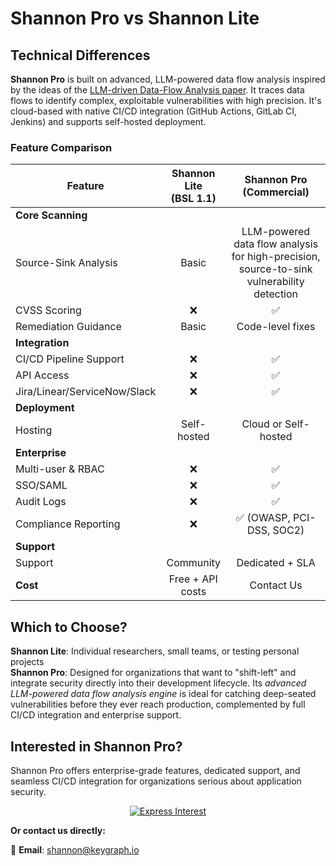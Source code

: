 # Shannon Pro vs Shannon Lite

## Technical Differences

**Shannon Pro** is built on advanced, LLM-powered data flow analysis inspired by the ideas of the [LLM-driven Data-Flow Analysis paper](https://arxiv.org/abs/2402.10754). It traces data flows to identify complex, exploitable vulnerabilities with high precision. It's cloud-based with native CI/CD integration (GitHub Actions, GitLab CI, Jenkins) and supports self-hosted deployment.

### Feature Comparison

| Feature | Shannon Lite<br>(BSL 1.1) | Shannon Pro<br>(Commercial) |
|---------|:-------------------------:|:---------------------------:|
| **Core Scanning** |
| Source-Sink Analysis | Basic | LLM-powered data flow analysis for high-precision, source-to-sink vulnerability detection |
| CVSS Scoring | ❌ | ✅ |
| Remediation Guidance | Basic | Code-level fixes |
| **Integration** |
| CI/CD Pipeline Support | ❌ | ✅ |
| API Access | ❌ | ✅ |
| Jira/Linear/ServiceNow/Slack | ❌ | ✅ |
| **Deployment** |
| Hosting | Self-hosted | Cloud or Self-hosted |
| **Enterprise** |
| Multi-user & RBAC | ❌ | ✅ |
| SSO/SAML | ❌ | ✅ |
| Audit Logs | ❌ | ✅ |
| Compliance Reporting | ❌ | ✅ (OWASP, PCI-DSS, SOC2) |
| **Support** |
| Support | Community | Dedicated + SLA |
| **Cost** | Free + API costs | Contact Us |

## Which to Choose?

**Shannon Lite**: Individual researchers, small teams, or testing personal projects  
**Shannon Pro**: Designed for organizations that want to "shift-left" and integrate security directly into their development lifecycle. Its _advanced LLM-powered data flow analysis engine_ is ideal for catching deep-seated vulnerabilities before they ever reach production, complemented by full CI/CD integration and enterprise support.

## Interested in Shannon Pro?

Shannon Pro offers enterprise-grade features, dedicated support, and seamless CI/CD integration for organizations serious about application security.

<p align="center">
  <a href="https://docs.google.com/forms/d/e/1FAIpQLSf-cPZcWjlfBJ3TCT8AaWpf8ztsw3FaHzJE4urr55KdlQs6cQ/viewform?usp=header" target="_blank">
    <img src="https://img.shields.io/badge/📋%20Express%20Interest%20in%20Shannon%20Pro-4285F4?style=for-the-badge&logo=google&logoColor=white" alt="Express Interest">
  </a>
</p>

**Or contact us directly:**

📧 **Email**: [shannon@keygraph.io](mailto:shannon@keygraph.io)

